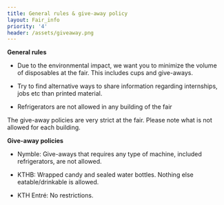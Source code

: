 ```yaml
---
title: General rules & give-away policy
layout: Fair_info
priority: '4'
header: /assets/giveaway.png
---
```

**General rules**

* Due to the environmental impact, we want you to minimize the volume of disposables at the fair. This includes cups and give-aways.

* Try to find alternative ways to share information regarding internships, jobs etc than printed material.

* Refrigerators are not allowed in any building of the fair

The give-away policies are very strict at the fair. Please note what is not allowed for each building.

**Give-away policies**

* Nymble: Give-aways that requires any type of machine, included refrigerators, are not allowed.

* KTHB: Wrapped candy and sealed water bottles. Nothing else eatable/drinkable is allowed.

* KTH Entré: No restrictions.
